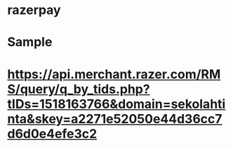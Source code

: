 # razerpay

# Sample
# https://api.merchant.razer.com/RMS/query/q_by_tids.php?tIDs=1518163766&domain=sekolahtinta&skey=a2271e52050e44d36cc7d6d0e4efe3c2
